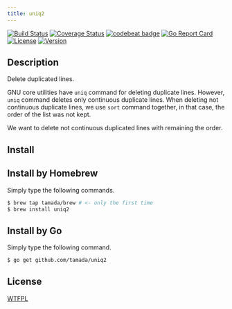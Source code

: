 ```yaml
---
title: uniq2
---
```


[![Build Status](https://travis-ci.org/tamada/uniq2.svg?branch=master)](https://travis-ci.org/tamada/uniq2)
[![Coverage Status](https://coveralls.io/repos/github/tamada/uniq2/badge.svg?branch=master)](https://coveralls.io/github/tamada/uniq2?branch=master)
[![codebeat badge](https://codebeat.co/badges/855266ea-99d4-4d80-ac43-81a1712f0f90)](https://codebeat.co/projects/github-com-tamada-uniq2-master)
[![Go Report Card](https://goreportcard.com/badge/github.com/tamada/uniq2)](https://goreportcard.com/report/github.com/tamada/uniq2)
[![License](https://img.shields.io/badge/License-WTFPL-blue.svg)](https://github.com/tamada/uniq2/blob/master/LICENSE)
[![Version](https://img.shields.io/badge/Version-1.0.0-yellowgreen.svg)](https://github.com/tamada/uniq2/releases/tag/v1.0.0)

## Description

Delete duplicated lines.

GNU core utilities have `uniq` command for deleting duplicate lines.
However, `uniq` command deletes only continuous duplicate lines.
When deleting not continuous duplicate lines, we use `sort` command together, in that case, the order of the list was not kept.

We want to delete not continuous duplicated lines with remaining the order.

## Install

## Install by Homebrew

Simply type the following commands.

```bash
$ brew tap tamada/brew # <- only the first time
$ brew install uniq2
```

## Install by Go

Simply type the following command.

```sh
$ go get github.com/tamada/uniq2
```

## License

[WTFPL](https://github.com/tamada/uniq2/blob/master/LICENSE)
